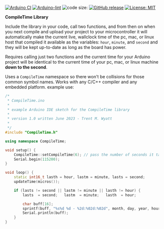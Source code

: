 [![Arduino CI](https://github.com/ripred/CompileTime/workflows/Arduino%20CI/badge.svg)](https://github.com/marketplace/actions/arduino_ci)
[![Arduino-lint](https://github.com/ripred/CompileTime/actions/workflows/arduino-lint.yml/badge.svg)](https://github.com/ripred/CompileTime/actions/workflows/arduino-lint.yml)
![code size:](https://img.shields.io/github/languages/code-size/ripred/CompileTime)
[![GitHub release](https://img.shields.io/github/release/ripred/CompileTime.svg?maxAge=3600)](https://github.com/ripred/CompileTime/releases)
[![License: MIT](https://img.shields.io/badge/license-MIT-blue.svg)](https://github.com/ripred/CompileTime/blob/master/LICENSE)

****CompileTime Library****

Include the library in your code, call two functions, and from then on when you next compile and upload your project to your microcontroller it will automatically make the current live, wallclock time of the pc, mac, or linux host that compiled it available as the variables: `hour`, `minute`, and `second` and they will be kept up-to-date as long as the board has power. 

Requires calling just two functions and the current time for your Arduino project will be identical to the current time of your pc, mac, or linux machine **down to the second**.

Uses a `CompileTime` namespace so there won't be collisions for those common symbol names. Works with any C/C++ compiler and any embedded platform.
example use:

```cpp
/*
 * CompileTime.ino
 * 
 * example Arduino IDE sketch for the CompileTime library
 * 
 * version 1.0 written June 2023 - Trent M. Wyatt
 * 
 */
#include "CompileTime.h"

using namespace CompileTime;

void setup() {
    CompileTime::setCompileTime(6); // pass the number of seconds it takes to upload
    Serial.begin(115200);
}

void loop() {
    static int16_t lasth = hour, lastm = minute, lasts = second;
    updateTime(micros());

    if (lasts != second || lastm != minute || lasth != hour) {
        lasts  = second;   lastm  = minute;   lasth  = hour;

        char buff[16];
        sprintf(buff, "%s%d %d - %2d:%02d:%02d", month, day, year, hour, minute, second);
        Serial.println(buff);
    }
}
```

